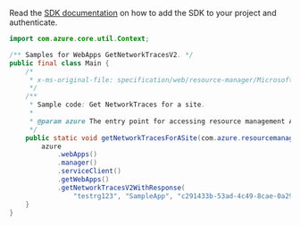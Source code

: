 Read the [SDK documentation](https://github.com/Azure/azure-sdk-for-java/blob/azure-resourcemanager_2.14.0/sdk/resourcemanager/azure-resourcemanager/README.md) on how to add the SDK to your project and authenticate.

```java
import com.azure.core.util.Context;

/** Samples for WebApps GetNetworkTracesV2. */
public final class Main {
    /*
     * x-ms-original-file: specification/web/resource-manager/Microsoft.Web/stable/2021-03-01/examples/GetWebSiteNetworkTraces.json
     */
    /**
     * Sample code: Get NetworkTraces for a site.
     *
     * @param azure The entry point for accessing resource management APIs in Azure.
     */
    public static void getNetworkTracesForASite(com.azure.resourcemanager.AzureResourceManager azure) {
        azure
            .webApps()
            .manager()
            .serviceClient()
            .getWebApps()
            .getNetworkTracesV2WithResponse(
                "testrg123", "SampleApp", "c291433b-53ad-4c49-8cae-0a293eae1c6d", Context.NONE);
    }
}
```
